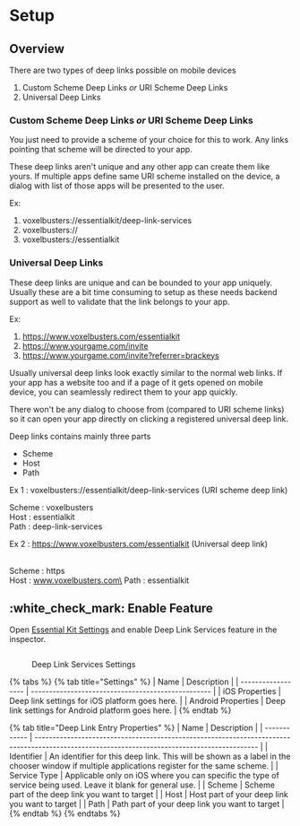# Setup

## Overview

There are two types of deep links possible on mobile devices

1. Custom Scheme Deep Links _or_ URI Scheme Deep Links
2. Universal Deep Links

### Custom Scheme Deep Links _or_ URI Scheme Deep Links

You just need to provide a scheme of your choice for this to work. Any links pointing that scheme will be directed to your app.

These deep links aren't unique and any other app can create them like yours. If multiple apps define same URI scheme installed on the device, a dialog with list of those apps will be presented to the user.

Ex:&#x20;

1. voxelbusters://essentialkit/deep-link-services
2. voxelbusters://
3. voxelbusters://essentialkit

### Universal Deep Links

These deep links are unique and can be bounded to your app uniquely. Usually these are a bit time consuming to setup as these needs backend support as well to validate that the link belongs to your app.

Ex:&#x20;

1. &#x20;https://www.voxelbusters.com/essentialkit
2. https://www.yourgame.com/invite
3. https://www.yourgame.com/invite?referrer=brackeys

Usually universal deep links look exactly similar to the normal web links. If your app has a website too and if a page of it gets opened on mobile device, you can seamlessly redirect them to your app quickly.

There won't be any dialog to choose from (compared to URI scheme links) so it can open your app directly on clicking a registered universal deep link.

Deep links contains mainly three parts

* Scheme
* Host
* Path

Ex 1 : voxelbusters://essentialkit/deep-link-services (URI scheme deep link)

Scheme : voxelbusters\
Host : essentialkit\
Path : deep-link-services



Ex 2 : https://www.voxelbusters.com/essentialkit (Universal deep link)

\
Scheme : https\
Host : www.voxelbusters.com\
Path : essentialkit



## :white\_check\_mark: Enable Feature

Open [Essential Kit Settings](../../../plugin-overview/settings.md) and enable Deep Link Services feature in the inspector.

<figure><img src="../../../.gitbook/assets/deep-link-services-settings.gif" alt=""><figcaption><p>Deep Link Services Settings</p></figcaption></figure>



{% tabs %}
{% tab title="Settings" %}
| Name               | Description                                        |
| ------------------ | -------------------------------------------------- |
| iOS Properties     | Deep link settings for iOS platform goes here.     |
| Android Properties | Deep link settings for Android platform goes here. |
{% endtab %}

{% tab title="Deep Link Entry Properties" %}
| Name         | Description                                                                                                                                  |
| ------------ | -------------------------------------------------------------------------------------------------------------------------------------------- |
| Identifier   | An identifier for this deep link. This will be shown as a label in the chooser window if multiple applications register for the same scheme. |
| Service Type | Applicable only on iOS where you can specific the type of service being used. Leave it blank for general use.                                |
| Scheme       | Scheme part of the deep link you want to target                                                                                              |
| Host         | Host part of your deep link you want to target                                                                                               |
| Path         | Path part of your deep link you want to target                                                                                               |
{% endtab %}
{% endtabs %}





